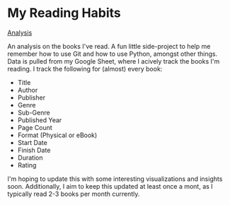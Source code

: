 # My Reading Habits

[Analysis](https://noah-kg.github.io/reading-habits/)

An analysis on the books I've read. A fun little side-project to help me remember how to use Git and how to use Python, amongst other things. Data is pulled from my Google Sheet, where I acively track the books I'm reading.
I track the following for (almost) every book:

* Title
* Author
* Publisher
* Genre
* Sub-Genre
* Published Year
* Page Count
* Format (Physical or eBook)
* Start Date
* Finish Date
* Duration
* Rating

I'm hoping to update this with some interesting visualizations and insights soon. Additionally, I aim to keep this updated at least once a mont, as I typically read 2-3 books per month currently.
